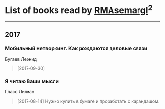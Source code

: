 # List of books read by [RMAsemargl](https://plus.google.com/117414656376251989959)<sup>2</sup>
---

## 2017

### Мобильный нетворкинг. Как рождаются деловые связи
Бугаев Леонид
> [2017-09-30] 


### Я читаю Ваши мысли
Гласс Лилиан
> [2017-08-14] Нужно купить в бумаге и проработать с карандашом.



